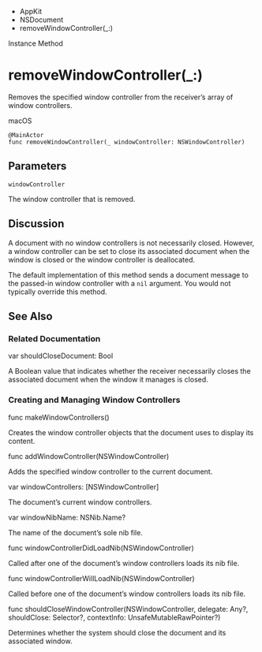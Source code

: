 

- AppKit
- NSDocument
-  removeWindowController(\_:) 

Instance Method

# removeWindowController(\_:)

Removes the specified window controller from the receiver’s array of window controllers.

macOS

``` source
@MainActor
func removeWindowController(_ windowController: NSWindowController)
```

## Parameters 

`windowController`  

The window controller that is removed.

## Discussion

A document with no window controllers is not necessarily closed. However, a window controller can be set to close its associated document when the window is closed or the window controller is deallocated.

The default implementation of this method sends a document message to the passed-in window controller with a `nil` argument. You would not typically override this method.

## See Also

### Related Documentation

var shouldCloseDocument: Bool

A Boolean value that indicates whether the receiver necessarily closes the associated document when the window it manages is closed.

### Creating and Managing Window Controllers

func makeWindowControllers()

Creates the window controller objects that the document uses to display its content.

func addWindowController(NSWindowController)

Adds the specified window controller to the current document.

var windowControllers: [NSWindowController]

The document’s current window controllers.

var windowNibName: NSNib.Name?

The name of the document’s sole nib file.

func windowControllerDidLoadNib(NSWindowController)

Called after one of the document’s window controllers loads its nib file.

func windowControllerWillLoadNib(NSWindowController)

Called before one of the document’s window controllers loads its nib file.

func shouldCloseWindowController(NSWindowController, delegate: Any?, shouldClose: Selector?, contextInfo: UnsafeMutableRawPointer?)

Determines whether the system should close the document and its associated window.

